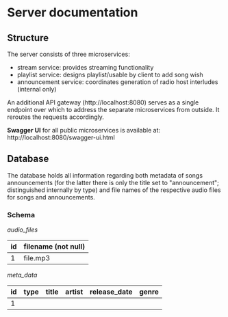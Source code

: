 # Server documentation

## Structure

The server consists of three microservices:
- stream service: provides streaming functionality
- playlist service: designs playlist/usable by client to add song wish
- announcement service: coordinates generation of radio host interludes (internal only)

An additional API gateway (http://localhost:8080) serves as a single endpoint over which to address the separate microservices from outside.
It reroutes the requests accordingly.

**Swagger UI** for all public microservices is available at: http://localhost:8080/swagger-ui.html

## Database

The database holds all information regarding both metadata of songs announcements (for the latter there is only the title set to "announcement"; distinguished internally by type) 
and file names of the respective audio files for songs and announcements.

### Schema

_audio_files_

| id | filename (not null) |
|----|---------------------|
| 1  | file.mp3            |

_meta_data_

| id  | type | title | artist | release_date | genre |
|-----|------|-------|--------|--------------|-------|
| 1   |      |       |        |              |       |

